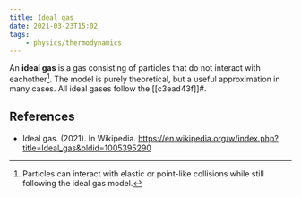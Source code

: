```yaml
---
title: Ideal gas
date: 2021-03-23T15:02
tags:
    - physics/thermodynamics
---
```


An **ideal gas** is a gas consisting of particles that do not interact with eachother[^interaction]. The model is purely theoretical, but a useful approximation in many cases. All ideal gases follow the [[c3ead43f]]#.

## References

- Ideal gas. (2021). In Wikipedia. <https://en.wikipedia.org/w/index.php?title=Ideal_gas&oldid=1005395290>

[^interaction]: Particles can interact with elastic or point-like collisions while still following the ideal gas model.
